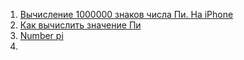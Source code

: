 1. [Вычисление 1000000 знаков числа Пи. На iPhone](https://habr.com/ru/post/309674/)
2. [Как вычислить значение Пи](https://ru.wikihow.com/%D0%B2%D1%8B%D1%87%D0%B8%D1%81%D0%BB%D0%B8%D1%82%D1%8C-%D0%B7%D0%BD%D0%B0%D1%87%D0%B5%D0%BD%D0%B8%D0%B5-%D0%9F%D0%B8)
3. [Number pi](https://youtu.be/pXCt0H6FSyY)
4. 